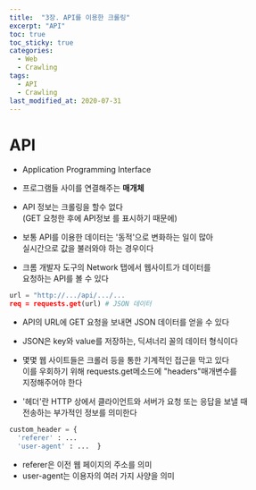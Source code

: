 ```yaml
---
title:  "3장. API를 이용한 크롤링"
excerpt: "API"
toc: true
toc_sticky: true
categories:
  - Web
  - Crawling
tags:
  - API
  - Crawling
last_modified_at: 2020-07-31
---
```


# API 
* Application Programming Interface

* 프로그램들 사이를 연결해주는 **매개체**

* API 정보는 크롤링을 할수 없다   
  (GET 요청한 후에 API정보 를 표시하기 때문에)
  
* 보통 API를 이용한 데이터는 '동적'으로 변화하는 일이 많아  
  실시간으로 값을 불러와야 하는 경우이다
  
* 크롬 개발자 도구의 Network 탭에서 웹사이트가 데이터를   
  요청하는 API를 볼 수 있다
  
```python 
url = "http://.../api/.../...
req = requests.get(url) # JSON 데이터
```

* API의 URL에 GET 요청을 보내면 JSON 데이터를 얻을 수 있다  
* JSON은 key와 value를 저장하는, 딕셔너리 꼴의 데이터 형식이다

* 몇몇 웹 사이트들은 크롤러 등을 통한 기계적인 접근을 막고 있다  
  이를 우회하기 위해 requests.get메소드에 "headers"매개변수를   
  지정해주어야 한다
  
* '헤더'란 HTTP 상에서 클라이언트와 서버가 요청 또는 응답을 보낼 때  
  전송하는 부가적인 정보를 의미한다
  
```python
custom_header = {
  'referer' : ...
  'user-agent' : ...  }
```

* referer은 이전 웹 페이지의 주소를 의미
* user-agent는 이용자의 여러 가지 사양을 의미
